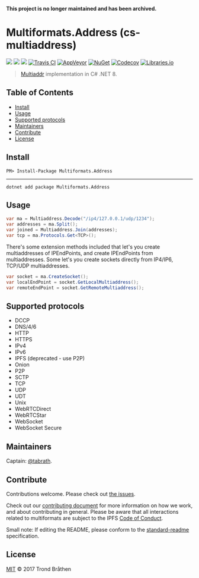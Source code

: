 **This project is no longer maintained and has been archived.**

# Multiformats.Address (cs-multiaddress)

[![](https://img.shields.io/badge/project-multiformats-blue.svg?style=flat-square)](https://github.com/multiformats/multiformats)
[![](https://img.shields.io/badge/freenode-%23ipfs-blue.svg?style=flat-square)](https://webchat.freenode.net/?channels=%23ipfs)
[![](https://img.shields.io/badge/readme%20style-standard-brightgreen.svg?style=flat-square)](https://github.com/RichardLitt/standard-readme)
[![Travis CI](https://img.shields.io/travis/multiformats/cs-multiaddress.svg?style=flat-square&branch=master)](https://travis-ci.org/multiformats/cs-multiaddress)
[![AppVeyor](https://img.shields.io/appveyor/ci/tabrath/cs-multiaddress/master.svg?style=flat-square)](https://ci.appveyor.com/project/tabrath/cs-multiaddress)
[![NuGet](https://buildstats.info/nuget/Multiformats.Address)](https://www.nuget.org/packages/Multiformats.Address/)
[![Codecov](https://img.shields.io/codecov/c/github/multiformats/cs-multiaddress/master.svg?style=flat-square)](https://codecov.io/gh/multiformats/cs-multiaddress)
[![Libraries.io](https://img.shields.io/librariesio/github/multiformats/cs-multiaddress.svg?style=flat-square)](https://libraries.io/github/multiformats/cs-multiaddress)

> [Multiaddr](https://github.com/multiformats/multiaddr) implementation in C# .NET 8.

## Table of Contents

- [Install](#install)
- [Usage](#usage)
- [Supported protocols](#supported-protocols)
- [Maintainers](#maintainers)
- [Contribute](#contribute)
- [License](#license)

## Install

    PM> Install-Package Multiformats.Address

---

    dotnet add package Multiformats.Address

## Usage
``` cs
var ma = Multiaddress.Decode("/ip4/127.0.0.1/udp/1234");
var addresses = ma.Split();
var joined = Multiaddress.Join(addresses);
var tcp = ma.Protocols.Get<TCP>();
```

There's some extension methods included that let's you create multiaddresses of IPEndPoints, and create IPEndPoints from multiaddresses.
Some let's you create sockets directly from IP4/IP6, TCP/UDP multiaddresses.

``` cs
var socket = ma.CreateSocket();
var localEndPoint = socket.GetLocalMultiaddress();
var remoteEndPoint = socket.GetRemoteMultiaddress();
```

## Supported protocols

* DCCP
* DNS/4/6
* HTTP
* HTTPS
* IPv4
* IPv6
* IPFS (deprecated - use P2P)
* Onion
* P2P
* SCTP
* TCP
* UDP
* UDT
* Unix
* WebRTCDirect
* WebRTCStar
* WebSocket
* WebSocket Secure

## Maintainers

Captain: [@tabrath](https://github.com/tabrath).

## Contribute

Contributions welcome. Please check out [the issues](https://github.com/multiformats/cs-multiaddress/issues).

Check out our [contributing document](https://github.com/multiformats/multiformats/blob/master/contributing.md) for more information on how we work, and about contributing in general. Please be aware that all interactions related to multiformats are subject to the IPFS [Code of Conduct](https://github.com/ipfs/community/blob/master/code-of-conduct.md).

Small note: If editing the README, please conform to the [standard-readme](https://github.com/RichardLitt/standard-readme) specification.

## License

[MIT](LICENSE) © 2017 Trond Bråthen
